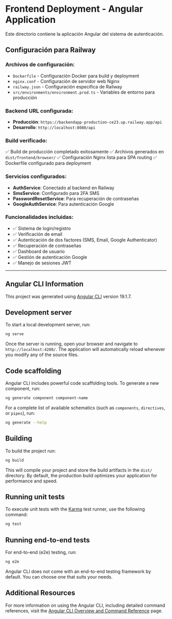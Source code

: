 # Frontend Deployment - Angular Application

Este directorio contiene la aplicación Angular del sistema de autenticación.

## Configuración para Railway

### Archivos de configuración:

- `Dockerfile` - Configuración Docker para build y deployment
- `nginx.conf` - Configuración de servidor web Nginx
- `railway.json` - Configuración específica de Railway
- `src/environments/environment.prod.ts` - Variables de entorno para producción

### Backend URL configurada:

- **Producción**: `https://backendapp-production-ce23.up.railway.app/api`
- **Desarrollo**: `http://localhost:8080/api`

### Build verificado:

✅ Build de producción completado exitosamente
✅ Archivos generados en `dist/frontend/browser/`
✅ Configuración Nginx lista para SPA routing
✅ Dockerfile configurado para deployment


### Servicios configurados:

- **AuthService**: Conectado al backend en Railway
- **SmsService**: Configurado para 2FA SMS
- **PasswordResetService**: Para recuperación de contraseñas
- **GoogleAuthService**: Para autenticación Google

### Funcionalidades incluidas:

- ✅ Sistema de login/registro
- ✅ Verificación de email
- ✅ Autenticación de dos factores (SMS, Email, Google Authenticator)
- ✅ Recuperación de contraseñas
- ✅ Dashboard de usuario
- ✅ Gestión de autenticación Google
- ✅ Manejo de sesiones JWT

---

## Angular CLI Information

This project was generated using [Angular CLI](https://github.com/angular/angular-cli) version 19.1.7.

## Development server

To start a local development server, run:

```bash
ng serve
```

Once the server is running, open your browser and navigate to `http://localhost:4200/`. The application will automatically reload whenever you modify any of the source files.

## Code scaffolding

Angular CLI includes powerful code scaffolding tools. To generate a new component, run:

```bash
ng generate component component-name
```

For a complete list of available schematics (such as `components`, `directives`, or `pipes`), run:

```bash
ng generate --help
```

## Building

To build the project run:

```bash
ng build
```

This will compile your project and store the build artifacts in the `dist/` directory. By default, the production build optimizes your application for performance and speed.

## Running unit tests

To execute unit tests with the [Karma](https://karma-runner.github.io) test runner, use the following command:

```bash
ng test
```

## Running end-to-end tests

For end-to-end (e2e) testing, run:

```bash
ng e2e
```

Angular CLI does not come with an end-to-end testing framework by default. You can choose one that suits your needs.

## Additional Resources

For more information on using the Angular CLI, including detailed command references, visit the [Angular CLI Overview and Command Reference](https://angular.dev/tools/cli) page.
